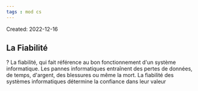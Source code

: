 ```yaml
---
tags : mod cs
---
```

Created: 2022-12-16

## La Fiabilité
?
La fiabilité, qui fait référence au bon fonctionnement d'un système informatique. Les pannes informatiques entraînent des pertes de données, de temps, d'argent, des blessures ou même la mort. La fiabilité des systèmes informatiques détermine la confiance dans leur valeur
